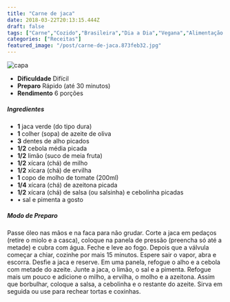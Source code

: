 ```yaml
---
title: "Carne de jaca"
date: 2018-03-22T20:13:15.444Z
draft: false
tags: ["Carne","Cozido","Brasileira","Dia a Dia","Vegana","Alimentação saudável","Receitas","vegetariana","Vegetarianismo"]
categories: ["Receitas"]
featured_image: "/post/carne-de-jaca.873feb32.jpg"
---
```


![capa](/post/carne-de-jaca.873feb32.jpg)

*   **Dificuldade** Difícil
*   **Preparo** Rápido (até 30 minutos)
*   **Rendimento** 6 porções

##### Ingredientes

*   **1** jaca verde (do tipo dura)
*   **1** colher (sopa) de azeite de oliva
*   **3** dentes de alho picados
*   **1/2** cebola média picada
*   **1/2** limão (suco de meia fruta)
*   **1/2** xícara (chá) de milho
*   **1/2** xícara (chá) de ervilha
*   **1** copo de molho de tomate (200ml)
*   **1/4** xícara (chá) de azeitona picada
*   **1/2** xícara (chá) de salsa (ou salsinha) e cebolinha picadas
*   • sal e pimenta a gosto

##### Modo de Preparo

Passe óleo nas mãos e na faca para não grudar. Corte a jaca em pedaços (retire o miolo e a casca), coloque na panela de pressão (preencha só até a metade) e cubra com água. Feche e leve ao fogo. Depois que a válvula começar a chiar, cozinhe por mais 15 minutos. Espere sair o vapor, abra e escorra. Desfie a jaca e reserve. Em uma panela, refogue o alho e a cebola com metade do azeite. Junte a jaca, o limão, o sal e a pimenta. Refogue mais um pouco e adicione o milho, a ervilha, o molho e a azeitona. Assim que borbulhar, coloque a salsa, a cebolinha e o restante do azeite. Sirva em seguida ou use para rechear tortas e coxinhas.
